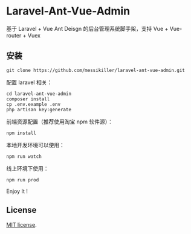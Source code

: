 # Laravel-Ant-Vue-Admin

基于 Laravel + Vue Ant Deisgn 的后台管理系统脚手架，支持 Vue + Vue-router + Vuex

## 安装

```
git clone https://github.com/messikiller/laravel-ant-vue-admin.git
```

配置 laravel 相关：

```
cd laravel-ant-vue-admin
composer install
cp .env.example .env
php artisan key:generate
```

前端资源配置（推荐使用淘宝 npm 软件源）：

```
npm install
```

本地开发环境可以使用：

```
npm run watch
```

线上环境下使用：

```
npm run prod
```

Enjoy It !

## License

[MIT license](https://opensource.org/licenses/MIT).
